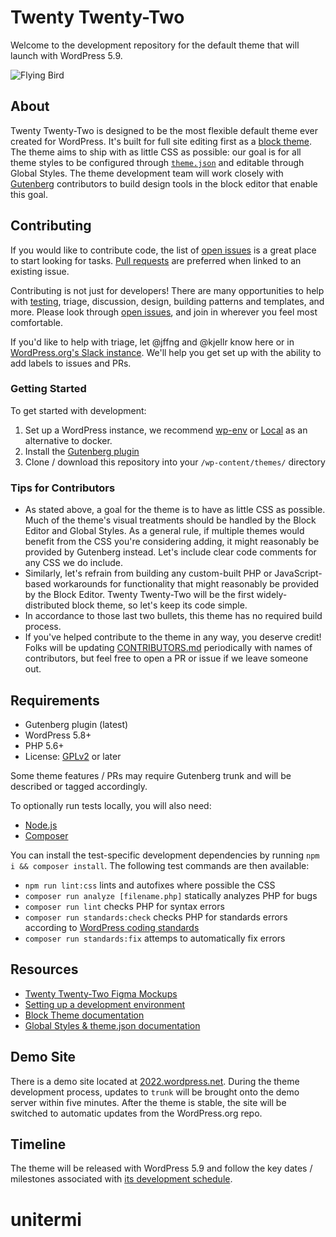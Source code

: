 # Twenty Twenty-Two

Welcome to the development repository for the default theme that will launch with WordPress 5.9.

![Flying Bird](https://user-images.githubusercontent.com/1202812/136213624-3073a915-2a72-4248-acc1-301c41dea3d4.png)

## About

Twenty Twenty-Two is designed to be the most flexible default theme ever created for WordPress. It's built for full site editing first as a [block theme](https://developer.wordpress.org/block-editor/how-to-guides/themes/block-theme-overview/). The theme aims to ship with as little CSS as possible: our goal is for all theme styles to be configured through [`theme.json`](https://developer.wordpress.org/block-editor/how-to-guides/themes/theme-json/) and editable through Global Styles. The theme development team will work closely with [Gutenberg](https://github.com/wordpress/gutenberg) contributors to build design tools in the block editor that enable this goal.

## Contributing

If you would like to contribute code, the list of [open issues](https://github.com/WordPress/twentytwentytwo/issues) is a great place to start looking for tasks. [Pull requests](https://github.com/WordPress/twentytwentytwo/pulls) are preferred when linked to an existing issue.

Contributing is not just for developers! There are many opportunities to help with [testing](#getting-started), triage, discussion, design, building patterns and templates, and more. Please look through [open issues](https://github.com/WordPress/twentytwentytwo/issues), and join in wherever you feel most comfortable.

If you'd like to help with triage, let @jffng and @kjellr know here or in [WordPress.org's Slack instance](https://make.wordpress.org/chat/). We'll help you get set up with the ability to add labels to issues and PRs.

### Getting Started

To get started with development:

1. Set up a WordPress instance, we recommend [wp-env](https://developer.wordpress.org/block-editor/handbook/tutorials/devenv/) or [Local](https://localwp.com/) as an alternative to docker.
2. Install the [Gutenberg plugin](https://wordpress.org/plugins/gutenberg/)
3. Clone / download this repository into your `/wp-content/themes/` directory

### Tips for Contributors
  
- As stated above, a goal for the theme is to have as little CSS as possible. Much of the theme's visual treatments should be handled by the Block Editor and Global Styles. As a general rule, if multiple themes would benefit from the CSS you're considering adding, it might reasonably be provided by Gutenberg instead. Let's include clear code comments for any CSS we do include.
- Similarly, let's refrain from building any custom-built PHP or JavaScript-based workarounds for functionality that might reasonably be provided by the Block Editor. Twenty Twenty-Two will be the first widely-distributed block theme, so let's keep its code simple.
- In accordance to those last two bullets, this theme has no required build process.
- If you've helped contribute to the theme in any way, you deserve credit! Folks will be updating [CONTRIBUTORS.md](CONTRIBUTORS.md) periodically with names of contributors, but feel free to open a PR or issue if we leave someone out.

## Requirements

- Gutenberg plugin (latest)
- WordPress 5.8+
- PHP 5.6+
- License: [GPLv2](http://www.gnu.org/licenses/gpl-2.0.html) or later

Some theme features / PRs may require Gutenberg trunk and will be described or tagged accordingly.

To optionally run tests locally, you will also need:

- [Node.js](https://nodejs.org/en/)
- [Composer](https://getcomposer.org/)

You can install the test-specific development dependencies by running `npm i && composer install`. The following test commands are then available:

- `npm run lint:css` lints and autofixes where possible the CSS
- `composer run analyze [filename.php]` statically analyzes PHP for bugs
- `composer run lint` checks PHP for syntax errors
- `composer run standards:check` checks PHP for standards errors according to [WordPress coding standards](https://developer.wordpress.org/coding-standards/)
- `composer run standards:fix` attemps to automatically fix errors

## Resources

- [Twenty Twenty-Two Figma Mockups](https://www.figma.com/file/76mfUcaK4QDlrXElk8MK3H/Twenty-Twenty-Two?node-id=10%3A54)
- [Setting up a development environment](https://developer.wordpress.org/block-editor/handbook/tutorials/devenv/)
- [Block Theme documentation](https://developer.wordpress.org/block-editor/how-to-guides/themes/block-theme-overview)
- [Global Styles & theme.json documentation](https://developer.wordpress.org/block-editor/how-to-guides/themes/theme-json/)

## Demo Site

There is a demo site located at [2022.wordpress.net](https://2022.wordpress.net). During the theme development process, updates to `trunk` will be brought onto the demo server within five minutes. After the theme is stable, the site will be switched to automatic updates from the WordPress.org repo.

## Timeline

The theme will be released with WordPress 5.9 and follow the key dates / milestones associated with [its development schedule](https://make.wordpress.org/core/5-9).
# unitermi
